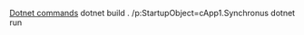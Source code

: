 [Dotnet commands](https://github.com/loyolastalin/CLI_Linux/blob/master/donet-ubuntu.md)
dotnet build . /p:StartupObject=cApp1.Synchronus
dotnet run

